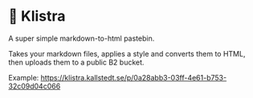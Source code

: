 # 📜 Klistra

A super simple markdown-to-html pastebin.

Takes your markdown files, applies a style and converts them to HTML, then uploads them to a public B2 bucket.

Example: https://klistra.kallstedt.se/p/0a28abb3-03ff-4e61-b753-32c09d04c066
